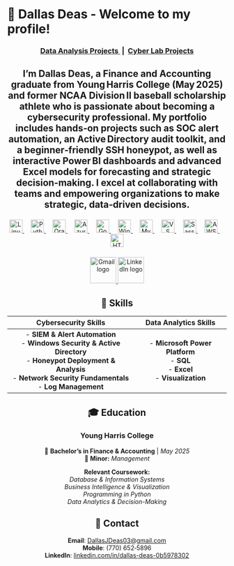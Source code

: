 # 💼 Dallas Deas - Welcome to my profile!

<div align="center">
  <h3>
    <a href="https://github.com/DallasDeas/BI-projects-" target="_blank" rel="noopener noreferrer">
      Data Analysis Projects
    </a>
    &nbsp;|&nbsp;
    <a href="https://github.com/DallasDeas/Cyber-lab" target="_blank" rel="noopener noreferrer">
      Cyber Lab Projects
    </a>
  </h3>
</div>


<h2 align="center">
  I’m Dallas Deas, a <strong>Finance and Accounting graduate</strong> from Young Harris College (May 2025) and former <strong>NCAA Division II baseball scholarship athlete</strong> who is passionate about becoming a <strong>cybersecurity professional</strong>. My portfolio includes hands‑on projects such as <strong>SOC alert automation, an Active Directory audit toolkit, and a beginner‑friendly SSH honeypot</strong>, as well as <strong>interactive Power BI dashboards and advanced Excel models</strong> for forecasting and strategic decision‑making. I excel at collaborating with teams and empowering organizations to make strategic, data‑driven decisions.
</h2>

###

<div align="center">
  <a href="https://www.kernel.org/" target="_blank" rel="noopener noreferrer">
    <img src="https://cdn.simpleicons.org/linux/FCC624" height="30" alt="Linux logo" title="Linux" />
  </a>
  <img width="12" />
  <a href="https://www.python.org/" target="_blank" rel="noopener noreferrer">
    <img src="https://cdn.jsdelivr.net/gh/devicons/devicon/icons/python/python-original.svg" height="30" alt="Python logo" title="Python" />
  </a>
  <img width="12" />
  <a href="https://www.oracle.com/" target="_blank" rel="noopener noreferrer">
    <img src="https://cdn.jsdelivr.net/gh/devicons/devicon/icons/oracle/oracle-original.svg" height="30" alt="Oracle logo" title="Oracle" />
  </a>
  <img width="12" />
  <a href="https://azure.microsoft.com/" target="_blank" rel="noopener noreferrer">
    <img src="https://cdn.jsdelivr.net/gh/devicons/devicon/icons/azure/azure-original.svg" height="30" alt="Azure logo" title="Azure" />
  </a>
  <img width="12" />
  <a href="https://cloud.google.com/" target="_blank" rel="noopener noreferrer">
    <img src="https://cdn.jsdelivr.net/gh/devicons/devicon/icons/googlecloud/googlecloud-original.svg" height="30" alt="Google Cloud logo" title="Google Cloud" />
  </a>
  <img width="12" />
  <a href="https://www.microsoft.com/windows" target="_blank" rel="noopener noreferrer">
    <img src="https://cdn.jsdelivr.net/gh/devicons/devicon/icons/windows8/windows8-original.svg" height="30" alt="Windows logo" title="Windows" />
  </a>
  <img width="12" />
  <a href="https://www.mysql.com/" target="_blank" rel="noopener noreferrer">
    <img src="https://cdn.jsdelivr.net/gh/devicons/devicon/icons/mysql/mysql-original.svg" height="30" alt="MySQL logo" title="MySQL" />
  </a>
  <img width="12" />
  <a href="https://code.visualstudio.com/" target="_blank" rel="noopener noreferrer">
    <img src="https://cdn.jsdelivr.net/gh/devicons/devicon/icons/vscode/vscode-original.svg" height="30" alt="VS Code logo" title="VS Code" />
  </a>
  <img width="12" />
  <a href="https://sass-lang.com/" target="_blank" rel="noopener noreferrer">
    <img src="https://cdn.jsdelivr.net/gh/devicons/devicon/icons/sass/sass-original.svg" height="30" alt="Sass logo" title="Sass" />
  </a>
  <img width="12" />
  <a href="https://aws.amazon.com/" target="_blank" rel="noopener noreferrer">
    <img src="https://skillicons.dev/icons?i=aws" height="30" alt="AWS logo" title="AWS" />
  </a>
  <img width="12" />
  <a href="https://developer.mozilla.org/en-US/docs/Web/Guide/HTML/HTML5" target="_blank" rel="noopener noreferrer">
    <img src="https://cdn.jsdelivr.net/gh/devicons/devicon/icons/html5/html5-original.svg" height="30" alt="HTML5 logo" title="HTML5" />
  </a>
</div>


###

<div align="center">
  <a href="https://mail.google.com/mail/u/?authuser=dallasjdeas03%40gmail.com#inbox" target="_blank">
    <img src="https://img.shields.io/static/v1?message=Gmail&logo=gmail&label=&color=D14836&logoColor=white&labelColor=&style=flat" height="60" alt="Gmail logo" />
  </a>
  <a href="https://www.linkedin.com/in/dallas-deas-0b5978302/" target="_blank">
    <img src="https://img.shields.io/static/v1?message=LinkedIn&logo=linkedin&label=&color=0077B5&logoColor=white&labelColor=&style=flat" height="60" alt="LinkedIn logo" />
  </a>
</div>

<div align="center">

## 🧰 Skills

| **Cybersecurity Skills** | **Data Analytics Skills** |
| :---: | :---: |
| - **SIEM & Alert Automation**<br>- **Windows Security & Active Directory**<br>- **Honeypot Deployment & Analysis**<br>- **Network Security Fundamentals**<br>- **Log Management** | - **Microsoft Power Platform**<br>- **SQL**<br>- **Excel**<br>- **Visualization** |

</div>

<div align="center">

## 🎓 Education

### Young Harris College  
📍 **Bachelor’s in Finance & Accounting** | *May 2025*  
📌 **Minor:** *Management*  

**Relevant Coursework:**  
*Database & Information Systems*  
*Business Intelligence & Visualization*  
 *Programming in Python*  
*Data Analytics & Decision-Making*  

## 📇 Contact

 **Email**: [DallasJDeas03@gmail.com](mailto:DallasJDeas03@gmail.com)  
**Mobile**: (770) 652‑5896  
**LinkedIn**: [linkedin.com/in/dallas-deas-0b5978302](https://www.linkedin.com/in/dallas-deas-0b5978302/)  

</div>



